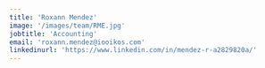 ```yaml
---
title: 'Roxann Mendez'
image: '/images/team/RME.jpg'
jobtitle: 'Accounting'
email: 'roxann.mendez@iooikos.com'
linkedinurl: 'https://www.linkedin.com/in/mendez-r-a2829820a/'
---
```

